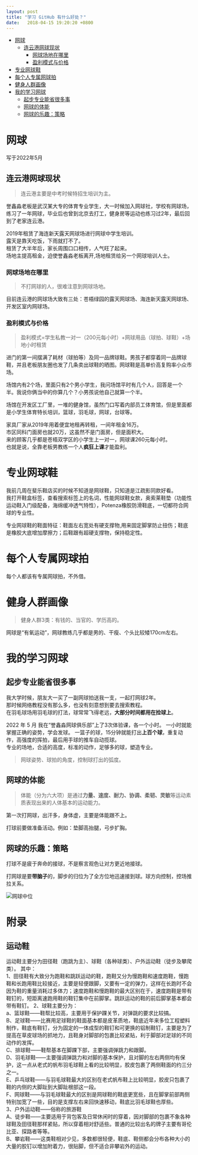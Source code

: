 ```yaml
---
layout: post
title: "学习 GitHub 有什么好处？"
date:   2018-04-15 19:20:20 +0800
---
```




<!-- TOC -->

- [网球](#网球)
  - [连云港网球现状](#连云港网球现状)
    - [网球场地在哪里](#网球场地在哪里)
    - [盈利模式与价格](#盈利模式与价格)
- [专业网球鞋](#专业网球鞋)
- [每个人专属网球拍](#每个人专属网球拍)
- [健身人群画像](#健身人群画像)
- [我的学习网球](#我的学习网球)
  - [起步专业能省很多事](#起步专业能省很多事)
  - [网球的体能](#网球的体能)
  - [网球的乐趣：策略](#网球的乐趣策略)

<!-- /TOC -->

# 网球

写于2022年5月

## 连云港网球现状

>连云港主要是中考时候特招生培训为主。

誉鑫淼老板是武汉某大专的体育专业学生，大一时候加入网球社，学校有网球场，练习了一年网球，毕业后也曾到北京去打工，健身房等运动也练习过2年，最后回到了老家连云港。  

2019年租赁了海连新天露天网球场进行网球中学生培训。  
露天是靠天吃饭，下雨就打不了。  
租赁了大半年后，家长周围口口相传，人气旺了起来。  
场地主提高租金，迫使誉鑫淼老板离开,场地租赁给另一个网球培训人士。

### 网球场地在哪里

>不打网球的人，很难注意到网球场地。

目前连云港的网球场大致有三处：苍梧绿园的露天网球场、海连新天露天网球场、开发区室内网球场。

### 盈利模式与价格

>盈利模式=学生私教一对一（200元每小时）+网球用品（球拍、球鞋）+场地小时租赁

进门的第一间摆满了耗材（球拍等）及同一品牌球鞋。男孩子都穿着同一品牌球鞋，并且老板朋友圈也发了几条卖出球鞋的晒图。网球鞋是高单价高复购率小众市场。



场馆内有2个场，里面只有2个男小学生，我问场馆平时有几个人，回答是一个半。我说你俩当中的你算几个？小男孩说他自己就算一个半。  

场馆在开发区工厂里，一堆的健身馆，虽然门口写着内部员工体育馆，但是里面都是小学生体育特长培训，篮球，羽毛球，网球，台球等。

家具厂家从2019年用着便宜地租再转租，一间年租金16万。  
市区同科门面房也就20万，这虽然不是门面房，但是面积大。  
来的顾客几乎都是苍梧双学区的小学生上一对一，网球课260元每小时。  
也就是说，全靠老板男教练一个人**疯狂上课**才能盈利。

# 专业网球鞋


我前几周在斐乐鞋店买的时候不知道是网球鞋，只知道是江疏影同款好看。  
我打开鞋盒标签，查看搜索标签上的名词，性能网球鞋女款，奥索莱鞋垫（功能性运动鞋入门级配备，海绵缓冲透气特性），Potenza橡胶防滑鞋底，一切都符合网球的专业性。  

专业网球鞋的鞋面特征：鞋面左右宽处有硬支撑物,用来固定脚掌防止扭伤；鞋底是橡胶大底增加摩擦力；后鞋跟有超硬支撑物，保持稳定性。

# 每个人专属网球拍

每个人都该有专属网球拍，不外借。

# 健身人群画像

>健身人群3类：有钱的、当官的、学历高的。  

网球是“有氧运动”，网球教练几乎都是男的、干瘦、个头比较矮170cm左右。

# 我的学习网球

## 起步专业能省很多事

我大学时候，朋友大一买了一副网球拍送我一支，一起打网球2年。  
那时候网络教程没有那么多，也没有刻意想到要去搜索教程。  
在羽毛球场用羽毛球的打法，球常常飞得老远，**大部分时间都用在捡球上**。

2022 年 5 月 我在“誉鑫淼网球俱乐部”上了3次体验课，各一个小时。
一小时就能掌握正确的姿势，学会发球。
一篮子的球，15分钟就能打出**上百个球**，重复动作，高强度的挥拍，最后用手球的推车自动揽球。  
专业的场地，合适的高度，标准的动作，足够多的球，塑造专业。

>网球姿势、球拍的角度，控制球打出的弧度。


## 网球的体能


>体能（分为六大项）是通过**力量、速度、耐力、协调、柔韧、灵敏**等运动素质表现出来的人体基本的运动能力。  

第一次打网球，出汗多，身体虚，主要是体能跟不上。

打球前要做准备活动。例如：垫脚高抬腿，弓步扩胸。

## 网球的乐趣：策略

打球不是疲于奔命的接球，不是察言观色让对方更近地接球。  

打网球是要**带脑子**的，脚步的归位为了全方位地迅速接到球。球方向控制，控场推拉关系。

![网球中位](/images/网球中位.jpg)  


# 附录

## 运动鞋

运动鞋主要分为田径鞋（跑跳为主）、球鞋（各种球类）、户外运动鞋（徒步及攀爬类）。
其中：  
1、田径鞋有大致分为跑鞋和跳跃运动的鞋，跑鞋又分为慢跑鞋和速度跑鞋，慢跑鞋和长跑用鞋比较接近，主要是轻便跟脚，又要有一定的弹力，这样在长跑时不会因为鞋的重量消耗过多体力；速度跑鞋和慢跑鞋的最大区别在于，速度跑鞋是带有鞋钉的，短距离速跑用鞋的鞋钉集中在前脚掌。跳跃运动的鞋的前后脚掌基本都会带有鞋钉。
2、球鞋主要分为：  
a、篮球鞋——鞋帮比较高，主要用于保护踝关节，对弹跳的要求比较搞。  
B、足球鞋——比赛用足球鞋的鞋面基本都是皮革质地，鞋底近年来多位工程塑料制作，鞋底有鞋钉，分为固定的一体成型的鞋钉和可更换的铝制鞋钉，主要是为了提高在草皮球场的抓地力，且鞋身对脚部的包裹比较紧贴，利于脚部对足球的不同动作的发挥。  
C、排球鞋——鞋帮基本在脚踝下部，主要强调弹跳力和跟脚。  
D、羽毛球鞋——主要强调弹跳力和对脚的基本保护，且对脚的左右两侧均有保护，这一点从老式的帆布羽毛球鞋上看的比较明显，胶皮包裹了两侧鞋面的约三分之一。  
E、乒乓球鞋——与羽毛球鞋最大的区别在老式帆布鞋上比较明显，胶皮只包裹了鞋的内侧的大脚趾到大脚趾根部这一段。  
F、网球鞋——与羽毛球鞋最大的区别是网球鞋的鞋底更宽些，且在脚掌前部两侧特别加宽了一些，目的是支撑左右来回快速移动，鞋底比羽毛球鞋也厚些。  
3、户外运动鞋——俗称的旅游鞋  
A、徒步鞋——主要适用于背包客及日常休闲时的穿着，因对脚部的包裹不象各种球鞋及田径鞋那样紧贴，所以穿着相对舒适些。普通的比较出名的牌子主要有哥伦比亚、探路者等等。  
B、攀岩鞋——这类鞋相对少见，多数都很轻便，鞋底、鞋侧都会分布各种大小的大量的胶钉以增加附着力，很贴脚，但不适合非攀岩外的运动。  